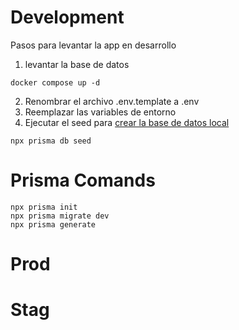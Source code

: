 # Development
Pasos para levantar la app en desarrollo

1. levantar la base de datos

```
docker compose up -d
```

2. Renombrar el archivo .env.template a .env
3. Reemplazar las variables de entorno
4. Ejecutar el seed para [crear la base de datos local](localhost:3000/api/seed)

```
npx prisma db seed
```


# Prisma Comands

```
npx prisma init
npx prisma migrate dev
npx prisma generate
```

# Prod

# Stag


